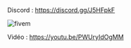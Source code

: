 Discord : https://discord.gg/J5HFpkF

![fivem](https://i.imgur.com/GkUBfo1.png)

Vidéo : https://youtu.be/PWUryIdOgMM
